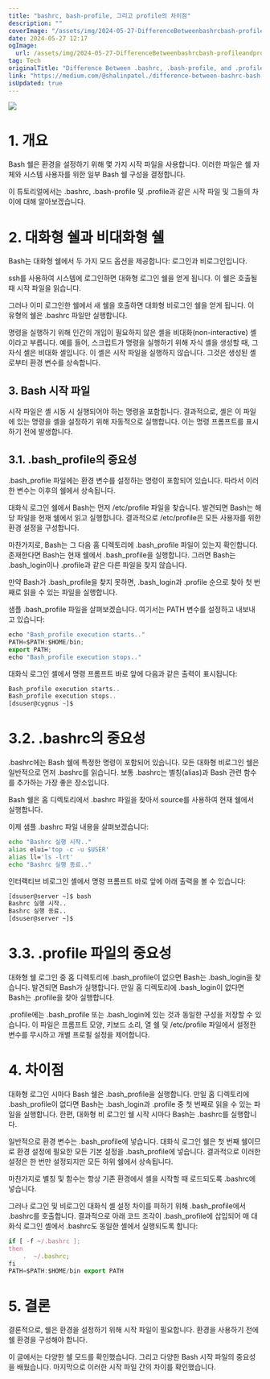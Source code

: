 ```yaml
---
title: "bashrc, bash-profile, 그리고 profile의 차이점"
description: ""
coverImage: "/assets/img/2024-05-27-DifferenceBetweenbashrcbash-profileandprofile_0.png"
date: 2024-05-27 12:17
ogImage:
  url: /assets/img/2024-05-27-DifferenceBetweenbashrcbash-profileandprofile_0.png
tag: Tech
originalTitle: "Difference Between .bashrc, .bash-profile, and .profile"
link: "https://medium.com/@shalinpatel./difference-between-bashrc-bash-profile-and-profile-1947edea4318"
isUpdated: true
---
```


<img src="/assets/img/2024-05-27-DifferenceBetweenbashrcbash-profileandprofile_0.png" />

# 1. 개요

Bash 쉘은 환경을 설정하기 위해 몇 가지 시작 파일을 사용합니다. 이러한 파일은 쉘 자체와 시스템 사용자를 위한 일부 Bash 쉘 구성을 결정합니다.

이 튜토리얼에서는 .bashrc, .bash-profile 및 .profile과 같은 시작 파일 및 그들의 차이에 대해 알아보겠습니다.

<!-- cozy-coder - 수평 -->

<ins class="adsbygoogle"
     style="display:block"
     data-ad-client="ca-pub-4877378276818686"
     data-ad-slot="1107185301"
     data-ad-format="auto"
     data-full-width-responsive="true"></ins>

<script>
     (adsbygoogle = window.adsbygoogle || []).push({});
</script>

# 2. 대화형 쉘과 비대화형 쉘

Bash는 대화형 쉘에서 두 가지 모드 옵션을 제공합니다: 로그인과 비로그인입니다.

ssh를 사용하여 시스템에 로그인하면 대화형 로그인 쉘을 얻게 됩니다. 이 쉘은 호출될 때 시작 파일을 읽습니다.

그러나 이미 로그인한 쉘에서 새 쉘을 호출하면 대화형 비로그인 쉘을 얻게 됩니다. 이 유형의 쉘은 .bashrc 파일만 실행합니다.

<!-- cozy-coder - 수평 -->

<ins class="adsbygoogle"
     style="display:block"
     data-ad-client="ca-pub-4877378276818686"
     data-ad-slot="1107185301"
     data-ad-format="auto"
     data-full-width-responsive="true"></ins>

<script>
     (adsbygoogle = window.adsbygoogle || []).push({});
</script>

명령을 실행하기 위해 인간의 개입이 필요하지 않은 셸을 비대화(non-interactive) 셸이라고 부릅니다. 예를 들어, 스크립트가 명령을 실행하기 위해 자식 셸을 생성할 때, 그 자식 셸은 비대화 셸입니다. 이 셸은 시작 파일을 실행하지 않습니다. 그것은 생성된 셸로부터 환경 변수를 상속합니다.

## 3. Bash 시작 파일

시작 파일은 셸 시동 시 실행되어야 하는 명령을 포함합니다. 결과적으로, 셸은 이 파일에 있는 명령을 셸을 설정하기 위해 자동적으로 실행합니다. 이는 명령 프롬프트를 표시하기 전에 발생합니다.

## 3.1. .bash_profile의 중요성

<!-- cozy-coder - 수평 -->

<ins class="adsbygoogle"
     style="display:block"
     data-ad-client="ca-pub-4877378276818686"
     data-ad-slot="1107185301"
     data-ad-format="auto"
     data-full-width-responsive="true"></ins>

<script>
     (adsbygoogle = window.adsbygoogle || []).push({});
</script>

.bash_profile 파일에는 환경 변수를 설정하는 명령이 포함되어 있습니다. 따라서 이러한 변수는 이후의 쉘에서 상속됩니다.

대화식 로그인 쉘에서 Bash는 먼저 /etc/profile 파일을 찾습니다. 발견되면 Bash는 해당 파일을 현재 쉘에서 읽고 실행합니다. 결과적으로 /etc/profile은 모든 사용자를 위한 환경 설정을 구성합니다.

마찬가지로, Bash는 그 다음 홈 디렉토리에 .bash_profile 파일이 있는지 확인합니다. 존재한다면 Bash는 현재 쉘에서 .bash_profile을 실행합니다. 그러면 Bash는 .bash_login이나 .profile과 같은 다른 파일을 찾지 않습니다.

만약 Bash가 .bash_profile을 찾지 못하면, .bash_login과 .profile 순으로 찾아 첫 번째로 읽을 수 있는 파일을 실행합니다.

<!-- cozy-coder - 수평 -->

<ins class="adsbygoogle"
     style="display:block"
     data-ad-client="ca-pub-4877378276818686"
     data-ad-slot="1107185301"
     data-ad-format="auto"
     data-full-width-responsive="true"></ins>

<script>
     (adsbygoogle = window.adsbygoogle || []).push({});
</script>

샘플 .bash_profile 파일을 살펴보겠습니다. 여기서는 PATH 변수를 설정하고 내보내고 있습니다:

```js
echo "Bash_profile execution starts.."
PATH=$PATH:$HOME/bin;
export PATH;
echo "Bash_profile execution stops.."
```

대화식 로그인 셸에서 명령 프롬프트 바로 앞에 다음과 같은 출력이 표시됩니다:

```js
Bash_profile execution starts..
Bash_profile execution stops..
[dsuser@cygnus ~]$
```

<!-- cozy-coder - 수평 -->

<ins class="adsbygoogle"
     style="display:block"
     data-ad-client="ca-pub-4877378276818686"
     data-ad-slot="1107185301"
     data-ad-format="auto"
     data-full-width-responsive="true"></ins>

<script>
     (adsbygoogle = window.adsbygoogle || []).push({});
</script>

# 3.2. .bashrc의 중요성

.bashrc에는 Bash 쉘에 특정한 명령이 포함되어 있습니다. 모든 대화형 비로그인 쉘은 일반적으로 먼저 .bashrc를 읽습니다. 보통 .bashrc는 별칭(alias)과 Bash 관련 함수를 추가하는 가장 좋은 장소입니다.

Bash 쉘은 홈 디렉토리에서 .bashrc 파일을 찾아서 source를 사용하여 현재 쉘에서 실행합니다.

이제 샘플 .bashrc 파일 내용을 살펴보겠습니다:

<!-- cozy-coder - 수평 -->

<ins class="adsbygoogle"
     style="display:block"
     data-ad-client="ca-pub-4877378276818686"
     data-ad-slot="1107185301"
     data-ad-format="auto"
     data-full-width-responsive="true"></ins>

<script>
     (adsbygoogle = window.adsbygoogle || []).push({});
</script>

```bash
echo "Bashrc 실행 시작.."
alias elui='top -c -u $USER'
alias ll='ls -lrt'
echo "Bashrc 실행 종료.."
```

인터랙티브 비로그인 셸에서 명령 프롬프트 바로 앞에 아래 출력을 볼 수 있습니다:

```bash
[dsuser@server ~]$ bash
Bashrc 실행 시작..
Bashrc 실행 종료..
[dsuser@server ~]$
```

# 3.3. .profile 파일의 중요성

<!-- cozy-coder - 수평 -->

<ins class="adsbygoogle"
     style="display:block"
     data-ad-client="ca-pub-4877378276818686"
     data-ad-slot="1107185301"
     data-ad-format="auto"
     data-full-width-responsive="true"></ins>

<script>
     (adsbygoogle = window.adsbygoogle || []).push({});
</script>

대화형 쉘 로그인 중 홈 디렉토리에 .bash_profile이 없으면 Bash는 .bash_login을 찾습니다. 발견되면 Bash가 실행합니다. 만일 홈 디렉토리에 .bash_login이 없다면 Bash는 .profile을 찾아 실행합니다.

.profile에는 .bash_profile 또는 .bash_login에 있는 것과 동일한 구성을 저장할 수 있습니다. 이 파일은 프롬프트 모양, 키보드 소리, 열 쉘 및 /etc/profile 파일에서 설정한 변수를 무시하고 개별 프로필 설정을 제어합니다.

# 4. 차이점

대화형 로그인 시마다 Bash 쉘은 .bash_profile을 실행합니다. 만일 홈 디렉토리에 .bash_profile이 없다면 Bash는 .bash_login과 .profile 중 첫 번째로 읽을 수 있는 파일을 실행합니다. 한편, 대화형 비 로그인 쉘 시작 시마다 Bash는 .bashrc를 실행합니다.

<!-- cozy-coder - 수평 -->

<ins class="adsbygoogle"
     style="display:block"
     data-ad-client="ca-pub-4877378276818686"
     data-ad-slot="1107185301"
     data-ad-format="auto"
     data-full-width-responsive="true"></ins>

<script>
     (adsbygoogle = window.adsbygoogle || []).push({});
</script>

일반적으로 환경 변수는 .bash_profile에 넣습니다. 대화식 로그인 쉘은 첫 번째 쉘이므로 환경 설정에 필요한 모든 기본 설정을 .bash_profile에 넣습니다. 결과적으로 이러한 설정은 한 번만 설정되지만 모든 하위 쉘에서 상속됩니다.

마찬가지로 별칭 및 함수는 항상 기존 환경에서 셸을 시작할 때 로드되도록 .bashrc에 넣습니다.

그러나 로그인 및 비로그인 대화식 셸 설정 차이를 피하기 위해 .bash_profile에서 .bashrc를 호출합니다. 결과적으로 아래 코드 조각이 .bash_profile에 삽입되어 매 대화식 로그인 셸에서 .bashrc도 동일한 셸에서 실행되도록 합니다:

```js
if [ -f ~/.bashrc ];
then
    .  ~/.bashrc;
fi
PATH=$PATH:$HOME/bin export PATH
```

<!-- cozy-coder - 수평 -->

<ins class="adsbygoogle"
     style="display:block"
     data-ad-client="ca-pub-4877378276818686"
     data-ad-slot="1107185301"
     data-ad-format="auto"
     data-full-width-responsive="true"></ins>

<script>
     (adsbygoogle = window.adsbygoogle || []).push({});
</script>

# 5. 결론

결론적으로, 쉘은 환경을 설정하기 위해 시작 파일이 필요합니다. 환경을 사용하기 전에 쉘 환경을 구성해야 합니다.

이 글에서는 다양한 쉘 모드를 확인했습니다. 그리고 다양한 Bash 시작 파일의 중요성을 배웠습니다. 마지막으로 이러한 시작 파일 간의 차이를 확인했습니다.
